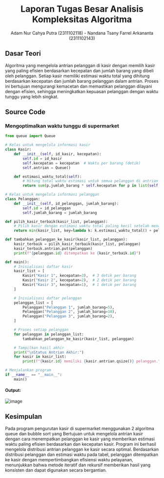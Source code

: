 # <h1 align="center">Laporan Tugas Besar Analisis Kompleksitas Algoritma</h1>
<p align="center">
    Adam Nur Cahya Putra (2311102118)
- Nandana Tsany Farrel Arkananta (2311102143)
</p>

## Dasar Teori
Algoritma yang mengelola antrian pelanggan di kasir dengan memilih kasir yang paling efisien berdasarkan kecepatan dan jumlah barang yang dibeli oleh pelanggan. Setiap kasir memiliki estimasi waktu total yang dihitung berdasarkan kecepatan dan jumlah barang pelanggan dalam antrian. Proses ini bertujuan mengurangi kemacetan dan memastikan pelanggan dilayani dengan efisien, sehingga meningkatkan kepuasan pelanggan dengan waktu tunggu yang lebih singkat.

## Source Code 

### Mengoptimalkan waktu tunggu di supermarket

```Python
from queue import Queue

# Kelas untuk mengelola informasi kasir
class Kasir:
    def __init__(self, id_kasir, kecepatan):
        self.id = id_kasir
        self.kecepatan = kecepatan  # Waktu per barang (detik)
        self.antrian = Queue()

    def estimasi_waktu_total(self):
        # Hitung total waktu estimasi untuk semua pelanggan di antrian
        return sum(p.jumlah_barang * self.kecepatan for p in list(self.antrian.queue))

# Kelas untuk mengelola informasi pelanggan
class Pelanggan:
    def __init__(self, id_pelanggan, jumlah_barang):
        self.id = id_pelanggan
        self.jumlah_barang = jumlah_barang

def pilih_kasir_terbaik(kasir_list, pelanggan):
    # Pilih kasir dengan estimasi waktu total paling kecil setelah menambahkan pelanggan
    return min(kasir_list, key=lambda k: k.estimasi_waktu_total() + pelanggan.jumlah_barang * k.kecepatan)

def tambahkan_pelanggan_ke_kasir(kasir_list, pelanggan):
    kasir_terbaik = pilih_kasir_terbaik(kasir_list, pelanggan)
    kasir_terbaik.antrian.put(pelanggan)
    print(f"{pelanggan.id} ditempatkan ke {kasir_terbaik.id}")

def main():
    # Inisialisasi daftar kasir
    kasir_list = [
        Kasir("Kasir 1", kecepatan=3),  # 3 detik per barang
        Kasir("Kasir 2", kecepatan=2),  # 2 detik per barang
        Kasir("Kasir 3", kecepatan=1),  # 1 detik per barang
    ]

    # Inisialisasi daftar pelanggan
    pelanggan_list = [
        Pelanggan("Pelanggan 1", jumlah_barang=5),
        Pelanggan("Pelanggan 2", jumlah_barang=10),
        Pelanggan("Pelanggan 3", jumlah_barang=2),
    ]

    # Proses setiap pelanggan
    for pelanggan in pelanggan_list:
        tambahkan_pelanggan_ke_kasir(kasir_list, pelanggan)

    # Tampilkan hasil akhir
    print("\nStatus Antrian Akhir:")
    for kasir in kasir_list:
        print(f"{kasir.id} memiliki {kasir.antrian.qsize()} pelanggan.")

# Menjalankan program
if __name__ == "__main__":
    main()

```

#### Output:
![image](https://github.com/user-attachments/assets/1d3817a1-a917-4bbe-b77e-7ab68a81bab3)

## Kesimpulan
Pada program pengurutan kasir di supermarket menggunakan 2 algoritma queue dan bubble sort yang Bertujuan untuk mengelola antrian kasir dengan cara menempatkan pelanggan ke kasir yang memberikan estimasi waktu paling efisien berdasarkan dan kecepatan kasir. Program ini berhasil mengelola distribusi antrian pelanggan ke kasir secara optimal. Berdasarkan distribusi pelanggan dan estimasi waktu pada tabel, pelanggan ditempatkan ke kasir dengan mempertimbangkan efisiensi waktu pelayanan, menunjukkan bahwa metode iteratif dan rekursif memberikan hasil yang konsisten dan dapat digunakan secara bergantian.
